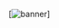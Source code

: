 [<img src='[https://media.giphy.com/media/7hQ7hCTGLIo2OABk4K/giphy-downsized-large.gif](https://media.giphy.com/media/xT0xezYEhU61SBB8Kk/giphy.gif)' alt='banner'>]
